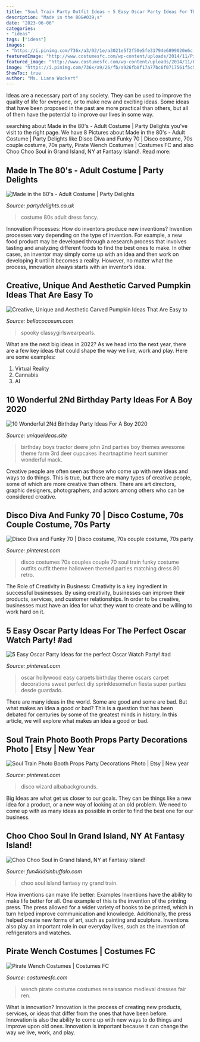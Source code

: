 ```yaml
---
title: "Soul Train Party Outfit Ideas ~ 5 Easy Oscar Party Ideas For The Perfect Oscar Watch Party! #ad"
description: "Made in the 80&#039;s"
date: "2023-06-06"
categories:
- "ideas"
tags: ["ideas"]
images:
- "https://i.pinimg.com/736x/a3/02/1e/a3021e5f2f50e5fe31794e6899020e6c--s-party-disco-party.jpg"
featuredImage: "http://www.costumesfc.com/wp-content/uploads/2014/11/Pirate-Wench-Costume.jpg"
featured_image: "http://www.costumesfc.com/wp-content/uploads/2014/11/Pirate-Wench-Costume.jpg"
image: "https://i.pinimg.com/736x/a9/26/fb/a926fb8f17a77bc6f0717561f5c5d9c0--oscar-party-diy-hollywood-party-food.jpg"
ShowToc: true
author: "Ms. Liana Wuckert"
---
```



Ideas are a necessary part of any society. They can be used to improve the quality of life for everyone, or to make new and exciting ideas. Some ideas that have been proposed in the past are more practical than others, but all of them have the potential to improve our lives in some way.

	

		
searching about Made in the 80&#039;s - Adult Costume | Party Delights you've visit to the right page. We have 8 Pictures about Made in the 80&#039;s - Adult Costume | Party Delights like Disco Diva and Funky 70 | Disco costume, 70s couple costume, 70s party, Pirate Wench Costumes | Costumes FC and also Choo Choo Soul in Grand Island, NY at Fantasy Island!. Read more:
		
    
## Made In The 80&#039;s - Adult Costume | Party Delights

<img loading=lazy src="http://images.partydelights.co.uk/FANC/46/70/front/v1/flxm/1.jpg" onerror="this.onerror=null;this.src='https://tse3.mm.bing.net/th?id=OIP.xPEFLC0ES8sw3_iCIqO5_gAAAA&amp;pid=15.1';" alt="Made in the 80&#039;s - Adult Costume | Party Delights">

_Source: partydelights.co.uk_

>costume 80s adult dress fancy. 

	

Innovation Processes: How do inventors produce new inventions?
Invention processes vary depending on the type of invention. For example, a new food product may be developed through a research process that involves tasting and analyzing different foods to find the best ones to make. In other cases, an inventor may simply come up with an idea and then work on developing it until it becomes a reality. However, no matter what the process, innovation always starts with an inventor’s idea.

    
## Creative, Unique And Aesthetic Carved Pumpkin Ideas That Are Easy To

<img loading=lazy src="https://bellacocosum.com/wp-content/uploads/2020/10/微信图片_20200901152650-1.jpg" onerror="this.onerror=null;this.src='https://tse1.mm.bing.net/th?id=OIP.zRGOQGD7MiVOMlojGE4phAHaKS&amp;pid=15.1';" alt="Creative, Unique and Aesthetic Carved Pumpkin Ideas That Are Easy to">

_Source: bellacocosum.com_

>spooky classygirlswearpearls. 

	

What are the next big ideas in 2022?
As we head into the next year, there are a few key ideas that could shape the way we live, work and play. Here are some examples: 
1. Virtual Reality 
2. Cannabis 
3. AI 

    
## 10 Wonderful 2Nd Birthday Party Ideas For A Boy 2020

<img loading=lazy src="https://www.uniqueideas.site/wp-content/uploads/50-awesome-boys-birthday-party-ideas-i-heart-naptime-34.jpg" onerror="this.onerror=null;this.src='https://tse2.mm.bing.net/th?id=OIP.Lyh8Ipbxz0-j3O6FNZvuoQHaLG&amp;pid=15.1';" alt="10 Wonderful 2Nd Birthday Party Ideas For A Boy 2020">

_Source: uniqueideas.site_

>birthday boys tractor deere john 2nd parties boy themes awesome theme farm 3rd deer cupcakes iheartnaptime heart summer wonderful mack. 

	

Creative people are often seen as those who come up with new ideas and ways to do things. This is true, but there are many types of creative people, some of which are more creative than others. There are art directors, graphic designers, photographers, and actors among others who can be considered creative.

    
## Disco Diva And Funky 70 | Disco Costume, 70s Couple Costume, 70s Party

<img loading=lazy src="https://i.pinimg.com/736x/a3/02/1e/a3021e5f2f50e5fe31794e6899020e6c--s-party-disco-party.jpg" onerror="this.onerror=null;this.src='https://tse3.mm.bing.net/th?id=OIP.a7Z9ghkofc_oznoBPNxoHgHaJ_&amp;pid=15.1';" alt="Disco Diva and Funky 70 | Disco costume, 70s couple costume, 70s party">

_Source: pinterest.com_

>disco costumes 70s couples couple 70 soul train funky costume outfits outfit theme halloween themed parties matching dress 80 retro. 

	

The Role of Creativity in Business:
Creativity is a key ingredient in successful businesses. By using creativity, businesses can improve their products, services, and customer relationships. In order to be creative, businesses must have an idea for what they want to create and be willing to work hard on it.

    
## 5 Easy Oscar Party Ideas For The Perfect Oscar Watch Party! #ad

<img loading=lazy src="https://i.pinimg.com/736x/a9/26/fb/a926fb8f17a77bc6f0717561f5c5d9c0--oscar-party-diy-hollywood-party-food.jpg" onerror="this.onerror=null;this.src='https://tse2.mm.bing.net/th?id=OIP.H0stVlgyU-qVPluHnihiAgHaTZ&amp;pid=15.1';" alt="5 Easy Oscar Party Ideas for the perfect Oscar Watch Party! #ad">

_Source: pinterest.com_

>oscar hollywood easy carpets birthday theme oscars carpet decorations sweet perfect diy sprinklesomefun fiesta super parties desde guardado. 

	

There are many ideas in the world. Some are good and some are bad. But what makes an idea a good or bad? This is a question that has been debated for centuries by some of the greatest minds in history. In this article, we will explore what makes an idea a good or bad.

    
## Soul Train Photo Booth Props Party Decorations Photo | Etsy | New Year

<img loading=lazy src="https://i.pinimg.com/736x/49/63/66/49636612b1bb3b231cddb19acfb8d9f5.jpg" onerror="this.onerror=null;this.src='https://tse2.mm.bing.net/th?id=OIP.ymA8amJJGFBciSTkvNN4hQHaHa&amp;pid=15.1';" alt="Soul Train Photo Booth Props Party Decorations Photo | Etsy | New year">

_Source: pinterest.com_

>disco wizard albabackgrounds. 

	

Big Ideas are what get us closer to our goals. They can be things like a new idea for a product, or a new way of looking at an old problem. We need to come up with as many ideas as possible in order to find the best one for our business.

    
## Choo Choo Soul In Grand Island, NY At Fantasy Island!

<img loading=lazy src="http://www.fun4kidsinbuffalo.com/wp-content/uploads/2019/07/62125567_1230760917083646_1952073601083506688_n.jpg" onerror="this.onerror=null;this.src='https://tse1.mm.bing.net/th?id=OIP.BK1-haRB1VcSo-5PSfJEkAHaGN&amp;pid=15.1';" alt="Choo Choo Soul in Grand Island, NY at Fantasy Island!">

_Source: fun4kidsinbuffalo.com_

>choo soul island fantasy ny grand train. 

	

How inventions can make life better: Examples
Inventions have the ability to make life better for all. One example of this is the invention of the printing press. The press allowed for a wider variety of books to be printed, which in turn helped improve communication and knowledge. Additionally, the press helped create new forms of art, such as painting and sculpture. Inventions also play an important role in our everyday lives, such as the invention of refrigerators and watches.

    
## Pirate Wench Costumes | Costumes FC

<img loading=lazy src="http://www.costumesfc.com/wp-content/uploads/2014/11/Pirate-Wench-Costume.jpg" onerror="this.onerror=null;this.src='https://tse4.mm.bing.net/th?id=OIP.BbH5iNvhv0k1xtJw4-RNuwHaKl&amp;pid=15.1';" alt="Pirate Wench Costumes | Costumes FC">

_Source: costumesfc.com_

>wench pirate costume costumes renaissance medieval dresses fair ren. 

	

What is innovation?
Innovation is the process of creating new products, services, or ideas that differ from the ones that have been before. Innovation is also the ability to come up with new ways to do things and improve upon old ones. Innovation is important because it can change the way we live, work, and play.

